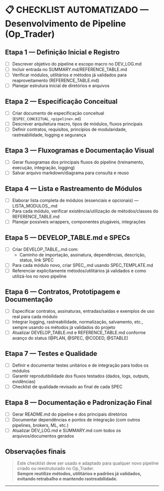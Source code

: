# 📋 CHECKLIST AUTOMATIZADO — Desenvolvimento de Pipeline (Op_Trader)

## Etapa 1 — Definição Inicial e Registro
- [ ] Descrever objetivo do pipeline e escopo macro no DEV_LOG.md
- [ ] Incluir entrada no SUMMARY.md/REFERENCE_TABLE.md
- [ ] Verificar módulos, utilitários e métodos já validados para reaproveitamento (REFERENCE_TABLE.md)
- [ ] Planejar estrutura inicial de diretórios e arquivos

## Etapa 2 — Especificação Conceitual
- [ ] Criar documento de especificação conceitual (`ESPEC_CONCEITUAL_<pipeline>.md`)
- [ ] Descrever arquitetura macro, tipos de módulos, fluxos principais
- [ ] Definir contratos, requisitos, princípios de modularidade, rastreabilidade, logging e segurança

## Etapa 3 — Fluxogramas e Documentação Visual
- [ ] Gerar fluxogramas dos principais fluxos do pipeline (treinamento, execução, integração, logging)
- [ ] Salvar arquivo markdown/diagrama para consulta e reuso

## Etapa 4 — Lista e Rastreamento de Módulos
- [ ] Elaborar lista completa de módulos (essenciais e opcionais) — LISTA_MODULOS_<pipeline>.md
- [ ] Para cada módulo, verificar existência/utilização de métodos/classes do REFERENCE_TABLE.md
- [ ] Planejar possíveis wrappers, componentes plugáveis, integrações

## Etapa 5 — DEVELOP_TABLE.md e SPECs
- [ ] Criar DEVELOP_TABLE_<pipeline>.md com:
    - Caminho de importação, assinatura, dependências, descrição, status, link SPEC
- [ ] Para cada módulo novo, criar SPEC_<modulo>.md usando SPEC_TEMPLATE.md
- [ ] Referenciar explicitamente métodos/utilitários já validados e como utilizá-los no novo pipeline

## Etapa 6 — Contratos, Prototipagem e Documentação
- [ ] Especificar contratos, assinaturas, entradas/saídas e exemplos de uso real para cada módulo
- [ ] Integrar logging, rastreabilidade, normalização, salvamento, etc., sempre usando os métodos já validados do projeto
- [ ] Atualizar DEVELOP_TABLE.md e REFERENCE_TABLE.md conforme avanço do status (@PLAN, @SPEC, @CODED, @STABLE)

## Etapa 7 — Testes e Qualidade
- [ ] Definir e documentar testes unitários e de integração para todos os módulos
- [ ] Garantir reprodutibilidade dos fluxos testados (dados, logs, outputs, evidências)
- [ ] Checklist de qualidade revisado ao final de cada SPEC

## Etapa 8 — Documentação e Padronização Final
- [ ] Gerar README.md do pipeline e dos principais diretórios
- [ ] Documentar dependências e pontos de integração (com outros pipelines, brokers, ML, etc.)
- [ ] Atualizar DEV_LOG.md e SUMMARY.md com todos os arquivos/documentos gerados

## Observações finais
> Este checklist deve ser usado e adaptado para qualquer novo pipeline criado ou reestruturado no Op_Trader.  
> **Sempre reutilize métodos, utilitários e padrões já validados, evitando retrabalho e mantendo rastreabilidade.**

---
